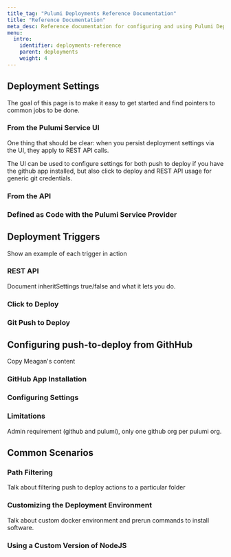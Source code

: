 ```yaml
---
title_tag: "Pulumi Deployments Reference Documentation"
title: "Reference Documentation"
meta_desc: Reference documentation for configuring and using Pulumi Deployments
menu:
  intro:
    identifier: deployments-reference
    parent: deployments
    weight: 4
---
```


## Deployment Settings

The goal of this page is to make it easy to get started and find pointers to common jobs to be done.

### From the Pulumi Service UI

One thing that should be clear: when you persist deployment settings via the UI, they apply to REST API calls.

The UI can be used to configure settings for both push to deploy if you have the github app installed, but also click to deploy and REST API usage for generic git credentials.

### From the API

### Defined as Code with the Pulumi Service Provider

## Deployment Triggers

Show an example of each trigger in action

### REST API

Document inheritSettings true/false and what it lets you do.

### Click to Deploy

### Git Push to Deploy

## Configuring push-to-deploy from GithHub

Copy Meagan's content

### GitHub App Installation

### Configuring Settings

### Limitations

Admin requirement (github and pulumi), only one github org per pulumi org.

## Common Scenarios

### Path Filtering

Talk about filtering push to deploy actions to a particular folder

### Customizing the Deployment Environment

Talk about custom docker environment and prerun commands to install software.

### Using a Custom Version of NodeJS
